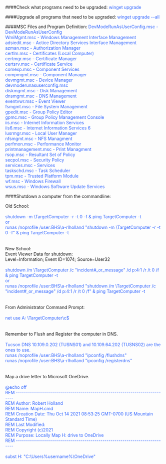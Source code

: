 ####Check what programs need to be upgraded:
<span style="color: #3366ff;">winget upgrade</span><br />

####Upgrade all programs that need to be upgraded:
<span style="color: #3366ff;">winget upgrade --all</span><br />

####MSC Files and Program Definition:
<span style="color: #3366ff;">
  DevModeRunAsUserConfig.msc - DevModeRunAsUserConfig<br />
  WmiMgmt.msc - Windows Management Interface Management<br />
  adsiedit.msc - Actice Directory Services Interface Management<br />
  azman.msc - Authorization Manager<br />
  certlm.msc - Certificates (Local Computer)<br />
  certmgr.msc - Certificate Manager<br />
  certsrv.msc - Certificate Service<br />
  comexp.msc - Component Services<br />
  compmgmt.msc - Component Manager<br />
  devmgmt.msc - Device Manager<br />
  devmoderunasuserconfig.msc <br />
  diskmgmt.msc - Disk Management<br />
  dnsmgmt.msc - DNS Management<br />
  eventvwr.msc - Event Viewer<br />
  fsmgmt.msc - File System Management<br />
  gpedit.msc - Group Policy Editor<br />
  gpmc.msc - Group Policy Management Console<br />
  iis.msc - Internet Information Services<br />
  iis6.msc - Internet Information Services 6<br />
  lusrmgr.msc - Local User Manager<br />
  nfsmgmt.msc - NFS Managment<br />
  perfmon.msc - Performance Monitor<br />
  printmanagement.msc - Print Managment<br />
  rsop.msc - Resultant Set of Policy<br />
  secpol.msc - Security Policy<br />
  services.msc - Services<br />
  taskschd.msc - Task Scheduler<br />
  tpm.msc - Trusted Platform Module<br />
  wf.msc - Windows Firewall<br />
  wsus.msc - Windows Software Update Services<br />
</span>

####Shutdown a computer from the commandline:

Old School:<br />
<span style="color: #3366ff;"><br />
shutdown -m \\TargetComputer -r -t 0 -f & ping TargetComputer -t<br />
or<br />
runas /noprofile /user:BHS\a-rlholland "shutdown -m \\TargetComputer -r -t 0 -f" & ping TargetComputer -t<br />
</span><br />
<br />
New School:<br />
Event Viewer Data for shutdown:<br />
Level=Information; Event ID=1074; Source=User32<br />
<span style="color: #3366ff;"><br />
shutdown /m \\TargetComputer /c "incident#_or_message" /d p:4:1 /r /t 0 /f & ping TargetComputer -t<br />
or<br />
runas /noprofile /user:BHS\a-rlholland "shutdown /m \\TargetComputer /c \"incident#_or_message\" /d p:4:1 /r /t 0 /f" & ping TargetComputer -t<br />
</span><br />
<br />
From Administrator Command Prompt:<br />
<span style="color: #3366ff;"><br />
net use A: \\TargetComputer\c$<br />
</span><br />
<br />
Remember to Flush and Register the computer in DNS.<br />
<span style="color: #3366ff;"><br />
Tucson DNS 10.109.0.202 (TUSNS01) and 10.109.64.202 (TUSNS02) are the ones to use.<br />
runas /noprofile /user:BHS\a-rlholland "ipconfig /flushdns"<br />
runas /noprofile /user:BHS\a-rlholland "ipconfig /registerdns"<br />
</span><br />
<br />
Map a drive letter to Microsoft OneDrive.<br />
<span style="color: #3366ff;"><br />
@echo off<br />
REM ----------------------------------------------------------------------------<br />
REM Author: Robert Holland<br />
REM Name: MapH.cmd<br />
REM Creation Date: Thu Oct 14 2021 08:53:25 GMT-0700 (US Mountain Standard Time)<br />
REM Last Modified:<br />
REM Copyright (c)2021<br />
REM Purpose: Locally Map H: drive to OneDrive<br />
REM ----------------------------------------------------------------------------<br />
<br />
subst H: "C:\Users\%username%\OneDrive\"<br />
</span>